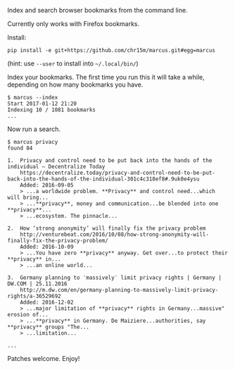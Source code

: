 Index and search browser bookmarks from the command line.

Currently only works with Firefox bookmarks.

Install:

	pip install -e git+https://github.com/chr15m/marcus.git#egg=marcus

(hint: use `--user` to install into `~/.local/bin/`)

Index your bookmarks. The first time you run this it will take a while, depending on how many bookmarks you have.

	$ marcus --index
	Start 2017-01-12 21:20
	Indexing 10 / 1081 bookmarks
	...

Now run a search.

	$ marcus privacy
	found 84
	
	1. 	Privacy and control need to be put back into the hands of the individual – Decentralize Today
		https://decentralize.today/privacy-and-control-need-to-be-put-back-into-the-hands-of-the-individual-301c4c318ef8#.9uk0e4ysu
		Added: 2016-09-05
		> ...a worldwide problem. **Privacy** and control need...which will bring...
		> ...**privacy**, money and communication...be blended into one **privacy**...
		> ...ecosystem. The pinnacle...
	
	2. 	How ‘strong anonymity’ will finally fix the privacy problem
		http://venturebeat.com/2016/10/08/how-strong-anonymity-will-finally-fix-the-privacy-problem/
		Added: 2016-10-09
		> ...You have zero **privacy** anyway. Get over...to protect their **privacy** in...
		> ...an online world...
	
	3. 	Germany planning to ′massively′ limit privacy rights | Germany | DW.COM | 25.11.2016
		http://m.dw.com/en/germany-planning-to-massively-limit-privacy-rights/a-36529692
		Added: 2016-12-02
		> ...major limitation of **privacy** rights in Germany...massive" erosion of...
		> ...**privacy** in Germany. De Maiziere...authorities, say **privacy** groups "The...
		> ...limitation...
	
	...

Patches welcome. Enjoy!
